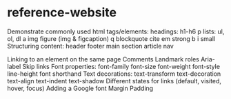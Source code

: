 # reference-website
Demonstrate commonly used html tags/elements:
headings: h1-h6 
p
lists: ul, ol, dl
a
img
figure (img & figcaption)
q
blockquote
cite
em
strong
b
i
small
Structuring content:
header
footer
main
section
article
nav

Linking to an element on the same page
Comments
Landmark roles
Aria-label
Skip links
Font properties:
font-family
font-size
font-weight
font-style
line-height
font shorthand
Text decorations:
text-transform
text-decoration
text-align
text-indent
text-shadow
Different states for links (default, visited, hover, focus)
Adding a Google font
Margin
Padding